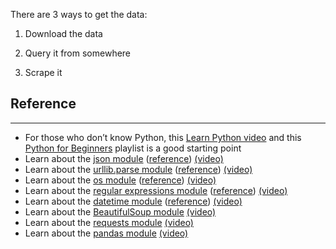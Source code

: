 
There are 3 ways to get the data: 

1. Download the data 

2. Query it from somewhere 

3. Scrape it 


Reference
---------
---------


- For those who don’t know Python, this [Learn Python video](https://youtu.be/rfscVS0vtbw) and this [Python for Beginners](https://www.youtube.com/playlist?list=PLsyeobzWxl7poL9JTVyndKe62ieoN-MZ3) playlist is a good starting point
- Learn about the [json module](https://pymotw.com/3/json/index.html) ([reference](https://docs.python.org/3/library/json.html)) [(video)](https://www.youtube.com/watch?v=pTT7HMqDnJw)
- Learn about the [urllib.parse module](https://pymotw.com/3/urllib.parse/index.html) ([reference](https://docs.python.org/3/library/urllib.parse.html)) [(video)](https://www.youtube.com/watch?v=LosIGgon_KM)
- Learn about the [os module](https://pymotw.com/3/os/index.html) ([reference](https://docs.python.org/3/library/os.html)) [(video)](https://www.youtube.com/watch?v=tJxcKyFMTGo)
- Learn about the [regular expressions module](https://pymotw.com/3/re/index.html) ([reference](https://docs.python.org/3/library/re.html)) [(video)](https://www.youtube.com/watch?v=K8L6KVGG-7o)
- Learn about the [datetime module](https://pymotw.com/3/datetime/index.html) ([reference](https://docs.python.org/3/library/datetime.html)) [(video)](https://www.youtube.com/watch?v=RjMbCUpvIgw)
- Learn about the [BeautifulSoup module](https://beautiful-soup-4.readthedocs.io/en/latest/#quick-start) [(video)](https://www.youtube.com/watch?v=XVv6mJpFOb0&t=2137s)
- Learn about the [requests module](https://docs.python-requests.org/en/latest/user/quickstart/) [(video)](https://www.youtube.com/watch?v=tb8gHvYlCFs&t=19s)
- Learn about the [pandas module](https://pandas.pydata.org/pandas-docs/stable/user_guide/10min.html) [(video)](https://www.youtube.com/watch?v=vmEHCJofslg)
